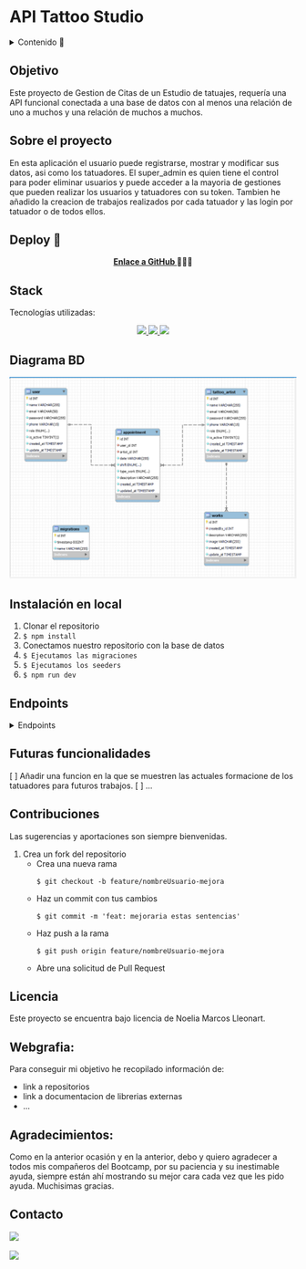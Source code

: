 # API Tattoo Studio


<details>
  <summary>Contenido 📝</summary>
  <ol>
    <li><a href="#objetivo">Objetivo</a></li>
    <li><a href="#sobre-el-proyecto">Sobre el proyecto</a></li>
    <li><a href="#deploy-🚀">Deploy</a></li>
    <li><a href="#stack">Stack</a></li>
    <li><a href="#diagrama-bd">Diagrama</a></li>
    <li><a href="#instalación-en-local">Instalación</a></li>
    <li><a href="#endpoints">Endpoints</a></li>
    <li><a href="#futuras-funcionalidades">Futuras funcionalidades</a></li>
    <li><a href="#contribuciones">Contribuciones</a></li>
    <li><a href="#licencia">Licencia</a></li>
    <li><a href="#webgrafia">Webgrafia</a></li>
    <li><a href="#agradecimientos">Agradecimientos</a></li>
    <li><a href="#contacto">Contacto</a></li>
  </ol>
</details>

## Objetivo
Este proyecto de Gestion de Citas de un Estudio de tatuajes, requería una API funcional conectada a una base de datos con al menos una relación de uno a muchos y una relación de muchos a muchos.

## Sobre el proyecto
En esta aplicación el usuario puede registrarse, mostrar y modificar sus datos, asi como los tatuadores. 
El super_admin es quien tiene el control para poder eliminar usuarios y puede acceder a la mayoria de gestiones que pueden realizar los usuarios y tatuadores con su token.
Tambien he añadido la creacion de trabajos realizados por cada tatuador y las login por tatuador o de todos ellos.


## Deploy 🚀
<div align="center">
   <a href="https://github.com/Noeliamll76/Proyecto-4-Tatoo-Studio"><strong>Enlace a GitHub </strong></a>🚀🚀🚀
</div>

## Stack
Tecnologías utilizadas:
<div align="center">

<a href="https://www.expressjs.com/">
    <img src= "https://img.shields.io/badge/express.js-%23404d59.svg?style=for-the-badge&logo=express&logoColor=%2361DAFB"/>
</a>
<a href="https://nodejs.org/es/">
    <img src= "https://img.shields.io/badge/node.js-026E00?style=for-the-badge&logo=node.js&logoColor=white"/>
</a>
<a href="https://developer.mozilla.org/es/docs/Web/JavaScript">
    <img src= "https://img.shields.io/badge/javascipt-EFD81D?style=for-the-badge&logo=javascript&logoColor=black"/>
</a>
 </div>


## Diagrama BD
!['diagrama_DB'](./src/imagenes/diagrama_DB.png)

## Instalación en local
1. Clonar el repositorio
2. ` $ npm install `
3. Conectamos nuestro repositorio con la base de datos 
4. ``` $ Ejecutamos las migraciones ``` 
5. ``` $ Ejecutamos los seeders ``` 
6. ``` $ npm run dev ``` 


## Endpoints
<details>
<summary>Endpoints</summary>

!['Endpoints users'](./src/imagenes/endpoint_user_register.png)

!['Endpoints tattoo_artist'](./src/imagenes/endpoint_tattoo_artist_login.png)

!['Endpoints appointment'](./src/imagenes/endpoint_appointment_update.png)

!['Endpoints works'](./src/imagenes/endpoint_work_register.png)
  
</details>

## Futuras funcionalidades
[ ] Añadir una funcion en la que se muestren las actuales formacione de los tatuadores para futuros trabajos.
[ ] ...

## Contribuciones
Las sugerencias y aportaciones son siempre bienvenidas.  

1. Crea un fork del repositorio
    - Crea una nueva rama  
        ```
        $ git checkout -b feature/nombreUsuario-mejora
        ```
    - Haz un commit con tus cambios 
        ```
        $ git commit -m 'feat: mejoraria estas sentencias'
        ```
    - Haz push a la rama 
        ```
        $ git push origin feature/nombreUsuario-mejora
        ```
    - Abre una solicitud de Pull Request

## Licencia
Este proyecto se encuentra bajo licencia de Noelia Marcos Lleonart.

## Webgrafia:
Para conseguir mi objetivo he recopilado información de:
- link a repositorios 
- link a documentacion de librerias externas
- ...


## Agradecimientos:

Como en la anterior ocasión y en la anterior, debo y quiero agradecer a todos mis compañeros del Bootcamp, por su paciencia y su inestimable ayuda, siempre están ahí mostrando su mejor cara cada vez que les pido ayuda.
Muchisimas gracias.


## Contacto
<a href = "mailto:noeliamll76@gmail.com"><img src="https://img.shields.io/badge/Gmail-C6362C?style=for-the-badge&logo=gmail&logoColor=white" target="_blank"></a>

<a href="https://www.linkedin.com/feed/" target="_blank"><img src="https://img.shields.io/badge/-LinkedIn-%230077B5?style=for-the-badge&logo=linkedin&logoColor=white" target="_blank"></a> 
</p>